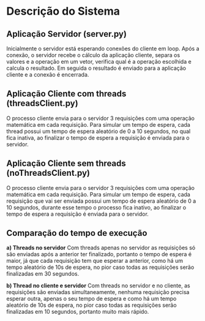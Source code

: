 # Descrição do Sistema

## Aplicação Servidor (server.py)
Inicialmente o servidor está esperando conexões do cliente em loop. Após a conexão, o servidor recebe o cálculo da aplicação cliente, separa os valores e a operação em um vetor, verifica qual é a operação escolhida e calcula o resultado. Em seguida o resultado é enviado para a aplicação cliente e a conexão é encerrada.

## Aplicação Cliente com threads (threadsClient.py)
O processo cliente envia para o servidor 3 requisições com uma operação matemática em cada requisição. Para simular um tempo de espera, cada thread possui um tempo de espera aleatório de 0 a 10 segundos, no qual fica inativa, ao finalizar o tempo de espera a requisição é enviada para o servidor.

## Aplicação Cliente sem threads (noThreadsClient.py)
O processo cliente envia para o servidor 3 requisições com uma operação matemática em cada requisição. Para simular um tempo de espera, cada requisição que vai ser enviada possui um tempo de espera aleatório de 0 a 10 segundos, durante esse tempo o processo fica inativo, ao finalizar o tempo de espera a requisição é enviada para o servidor.

## Comparação do tempo de execução

**a) Threads no servidor**
Com threads apenas no servidor as requisições só são enviadas após a anterior ter finalizado, portanto o tempo de espera é maior, já que cada requisição tem que esperar a anterior, como há um tempo aleatório de 10s de espera, no pior caso todas as requisições serão finalizadas em 30 segundos.

**b) Thread no cliente e servidor**
Com threads no servidor e no cliente, as requisições são enviadas simultaneamente, nenhuma requisição precisa esperar outra, apenas o seu tempo de espera e como há um tempo aleatório de 10s de espera, no pior caso todas as requisições serão finalizadas em 10 segundos, portanto muito mais rápido.
